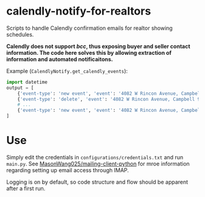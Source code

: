 # calendly-notify-for-realtors

Scripts to handle Calendly confirmation emails for realtor showing schedules. 

**Calendly does not support *bcc*, thus exposing buyer and seller contact information. The code here solves this by allowing extraction of information and automated notificaitons.**

Example (`CalendlyNotify.get_calendly_events`):
```python
import datetime
output = [
    {'event-type': 'new event', 'event': '4082 W Rincon Avenue, Campbell 95008', 'datetime': datetime.datetime(2020, 8, 20, 11, 0)},
    {'event-type': 'delete', 'event': '4082 W Rincon Avenue, Campbell 95008', 'datetime': datetime.datetime(2020, 8, 20, 11, 30)},
    # ...        
    {'event-type': 'new event', 'event': '4082 W Rincon Avenue, Campbell 95008', 'datetime': datetime.datetime(2020, 8, 20, 3, 0)},
]
```

# Use
Simply edit the credentials in `configurations/credentials.txt` and run `main.py`. See [MasonWang025/mailing-client-python](https://github.com/MasonWang025/mailing-client-python) for mroe information regarding setting up email access through IMAP. 

Logging is on by default, so code structure and flow should be apparent after a first run.
